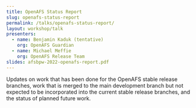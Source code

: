```yaml
---
title: OpenAFS Status Report
slug: openafs-status-report
permalink: /talks/openafs-status-report/
layout: workshop/talk
presenters:
  - name: Benjamin Kaduk (tentative)
    org: OpenAFS Guardian
  - name: Michael Meffie
    org: OpenAFS Release Team
slides: afsbpw-2022-openafs-report.pdf
---
```


Updates on work that has been done for the OpenAFS stable release branches,
work that is merged to the main development branch but not expected to be
incorporated into the current stable release branches, and the status of
planned future work.
